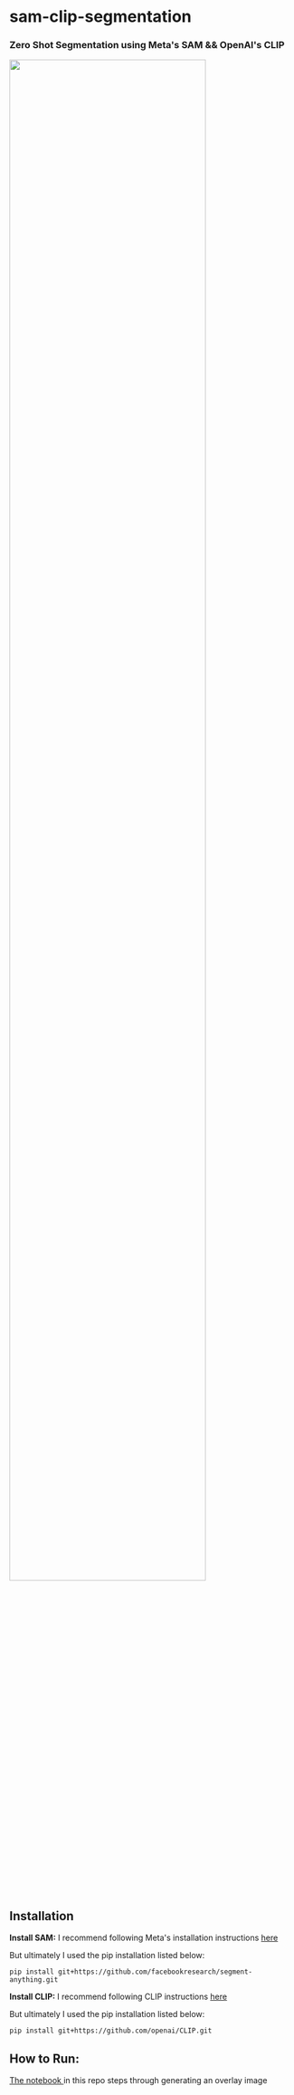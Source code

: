 # sam-clip-segmentation

<h3> Zero Shot Segmentation using Meta's SAM && OpenAI's CLIP</h3>

<img src="overlays/test_dog_cat.jpg?raw=true" width="83%" height="83%" />


## Installation

**Install SAM:**
I recommend following Meta's installation instructions <a href="https://github.com/facebookresearch/segment-anything/">here</a>

But ultimately I used the pip installation listed below:
``` 
pip install git+https://github.com/facebookresearch/segment-anything.git
```

**Install CLIP:**
I recommend following CLIP instructions <a href="https://github.com/openai/CLIP">here</a>

But ultimately I used the pip installation listed below:
``` 
pip install git+https://github.com/openai/CLIP.git
```

## How to Run:
 <a href="https://github.com/jvpassarelli/sam-clip-segmentation/blob/main/ZeroShotSegmentAnything.ipynb">The notebook </a>in this repo steps through generating an overlay image

<br></br><br></br>




